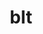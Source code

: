 ---
title: "blt"
layout: cache
categories: [package, develop]
meta: {"versions": ["0.4.1", "0.5.3", "0.6.2"], "compilers": ["cce@=15.0.1", "gcc@=10.3.0", "gcc@=11.4.0", "gcc@=7.3.1", "gcc@=7.5.0", "gcc@=9.4.0", "oneapi@=2024.0.0"], "oss": ["amzn2", "rhel8", "sle_hpc15", "ubuntu18.04", "ubuntu20.04", "ubuntu22.04"], "platforms": ["linux"], "targets": ["aarch64", "neoverse_n1", "neoverse_v1", "neoverse_v2", "ppc64le", "x86_64_v3", "x86_64_v4", "zen4"], "stacks": ["aws-isc", "aws-isc-aarch64", "e4s", "e4s-cray-rhel", "e4s-cray-sles", "e4s-neoverse-v2", "e4s-neoverse_v1", "e4s-oneapi", "e4s-power", "e4s-rocm-external", "radiuss", "radiuss-aws", "radiuss-aws-aarch64", "root"], "num_specs": 22, "num_specs_by_stack": {"root": 22, "radiuss-aws-aarch64": 4, "aws-isc-aarch64": 2, "radiuss-aws": 2, "aws-isc": 1, "e4s-cray-rhel": 1, "e4s-cray-sles": 1, "radiuss": 2, "e4s-power": 3, "e4s-neoverse_v1": 2, "e4s-neoverse-v2": 2, "e4s-rocm-external": 2, "e4s": 2, "e4s-oneapi": 2}}
spec_details: [{"hash": "x2lchhfdhnn4lsuviwf3jmado7ped7c5", "compiler": "gcc@=7.3.1", "versions": ["0.5.3"], "os": "amzn2", "platform": "linux", "target": "aarch64", "variants": ["build_system=generic"], "stacks": ["root", "radiuss-aws-aarch64"], "size": "-", "tarball": "https://binaries.spack.io/develop/build_cache/linux-amzn2-aarch64/gcc-7.3.1/blt-0.5.3/linux-amzn2-aarch64-gcc-7.3.1-blt-0.5.3-x2lchhfdhnn4lsuviwf3jmado7ped7c5.spack"}, {"hash": "4algypv2q45zsuqlrdu27qqlmtwouhvo", "compiler": "gcc@=7.3.1", "versions": ["0.6.2"], "os": "amzn2", "platform": "linux", "target": "aarch64", "variants": ["build_system=generic"], "stacks": ["aws-isc-aarch64", "radiuss-aws-aarch64", "root"], "size": "-", "tarball": "https://binaries.spack.io/develop/build_cache/linux-amzn2-aarch64/gcc-7.3.1/blt-0.6.2/linux-amzn2-aarch64-gcc-7.3.1-blt-0.6.2-4algypv2q45zsuqlrdu27qqlmtwouhvo.spack"}, {"hash": "w52wkq5g54cpk57mbwvvimrj6oet6q46", "compiler": "gcc@=7.3.1", "versions": ["0.5.3"], "os": "amzn2", "platform": "linux", "target": "neoverse_n1", "variants": ["build_system=generic"], "stacks": ["root", "radiuss-aws-aarch64"], "size": "-", "tarball": "https://binaries.spack.io/develop/build_cache/linux-amzn2-neoverse_n1/gcc-7.3.1/blt-0.5.3/linux-amzn2-neoverse_n1-gcc-7.3.1-blt-0.5.3-w52wkq5g54cpk57mbwvvimrj6oet6q46.spack"}, {"hash": "w6fj6r73xu23nmrdgegwydoqchwfoz6m", "compiler": "gcc@=7.3.1", "versions": ["0.6.2"], "os": "amzn2", "platform": "linux", "target": "neoverse_n1", "variants": ["build_system=generic"], "stacks": ["aws-isc-aarch64", "radiuss-aws-aarch64", "root"], "size": "-", "tarball": "https://binaries.spack.io/develop/build_cache/linux-amzn2-neoverse_n1/gcc-7.3.1/blt-0.6.2/linux-amzn2-neoverse_n1-gcc-7.3.1-blt-0.6.2-w6fj6r73xu23nmrdgegwydoqchwfoz6m.spack"}, {"hash": "osctkzewgxxfdtuynq6sszhjqb334olr", "compiler": "gcc@=7.3.1", "versions": ["0.5.3"], "os": "amzn2", "platform": "linux", "target": "x86_64_v3", "variants": ["build_system=generic"], "stacks": ["root", "radiuss-aws"], "size": "-", "tarball": "https://binaries.spack.io/develop/build_cache/linux-amzn2-x86_64_v3/gcc-7.3.1/blt-0.5.3/linux-amzn2-x86_64_v3-gcc-7.3.1-blt-0.5.3-osctkzewgxxfdtuynq6sszhjqb334olr.spack"}, {"hash": "gloyr3pohgk2nwqgtwapgng5poyqrhej", "compiler": "gcc@=7.3.1", "versions": ["0.6.2"], "os": "amzn2", "platform": "linux", "target": "x86_64_v3", "variants": ["build_system=generic"], "stacks": ["root", "aws-isc", "radiuss-aws"], "size": "-", "tarball": "https://binaries.spack.io/develop/build_cache/linux-amzn2-x86_64_v3/gcc-7.3.1/blt-0.6.2/linux-amzn2-x86_64_v3-gcc-7.3.1-blt-0.6.2-gloyr3pohgk2nwqgtwapgng5poyqrhej.spack"}, {"hash": "z3nc4apuefxsfh7bvmn4r2nq23aifmps", "compiler": "cce@=15.0.1", "versions": ["0.6.2"], "os": "rhel8", "platform": "linux", "target": "zen4", "variants": ["build_system=generic"], "stacks": ["root", "e4s-cray-rhel"], "size": "-", "tarball": "https://binaries.spack.io/develop/build_cache/linux-rhel8-zen4/cce-15.0.1/blt-0.6.2/linux-rhel8-zen4-cce-15.0.1-blt-0.6.2-z3nc4apuefxsfh7bvmn4r2nq23aifmps.spack"}, {"hash": "ukpo3w6zbwrsywok7spkrehdj5d5drqh", "compiler": "gcc@=10.3.0", "versions": ["0.6.2"], "os": "sle_hpc15", "platform": "linux", "target": "x86_64_v4", "variants": ["build_system=generic"], "stacks": ["root", "e4s-cray-sles"], "size": "-", "tarball": "https://binaries.spack.io/develop/build_cache/linux-sle_hpc15-x86_64_v4/gcc-10.3.0/blt-0.6.2/linux-sle_hpc15-x86_64_v4-gcc-10.3.0-blt-0.6.2-ukpo3w6zbwrsywok7spkrehdj5d5drqh.spack"}, {"hash": "gd5jnbjb2amvd3ica4rkeh3ujhimdazv", "compiler": "gcc@=7.5.0", "versions": ["0.5.3"], "os": "ubuntu18.04", "platform": "linux", "target": "x86_64_v3", "variants": ["build_system=generic"], "stacks": ["root", "radiuss"], "size": "-", "tarball": "https://binaries.spack.io/develop/build_cache/linux-ubuntu18.04-x86_64_v3/gcc-7.5.0/blt-0.5.3/linux-ubuntu18.04-x86_64_v3-gcc-7.5.0-blt-0.5.3-gd5jnbjb2amvd3ica4rkeh3ujhimdazv.spack"}, {"hash": "x2zjh4gkbxr6fxlynlwf6uicjln6wvbs", "compiler": "gcc@=7.5.0", "versions": ["0.6.2"], "os": "ubuntu18.04", "platform": "linux", "target": "x86_64_v3", "variants": ["build_system=generic"], "stacks": ["root", "radiuss"], "size": "-", "tarball": "https://binaries.spack.io/develop/build_cache/linux-ubuntu18.04-x86_64_v3/gcc-7.5.0/blt-0.6.2/linux-ubuntu18.04-x86_64_v3-gcc-7.5.0-blt-0.6.2-x2zjh4gkbxr6fxlynlwf6uicjln6wvbs.spack"}, {"hash": "znhtog3wltutysqlq4vpp6i5z734kl5x", "compiler": "gcc@=9.4.0", "versions": ["0.5.3"], "os": "ubuntu20.04", "platform": "linux", "target": "ppc64le", "variants": ["build_system=generic"], "stacks": ["root", "e4s-power"], "size": "-", "tarball": "https://binaries.spack.io/develop/build_cache/linux-ubuntu20.04-ppc64le/gcc-9.4.0/blt-0.5.3/linux-ubuntu20.04-ppc64le-gcc-9.4.0-blt-0.5.3-znhtog3wltutysqlq4vpp6i5z734kl5x.spack"}, {"hash": "eddf2gojqsvncrzduwue5lbcfx2ixtun", "compiler": "gcc@=9.4.0", "versions": ["0.6.2"], "os": "ubuntu20.04", "platform": "linux", "target": "ppc64le", "variants": ["build_system=generic"], "stacks": ["root", "e4s-power"], "size": "-", "tarball": "https://binaries.spack.io/develop/build_cache/linux-ubuntu20.04-ppc64le/gcc-9.4.0/blt-0.6.2/linux-ubuntu20.04-ppc64le-gcc-9.4.0-blt-0.6.2-eddf2gojqsvncrzduwue5lbcfx2ixtun.spack"}, {"hash": "kizxzeqmh7vmey6d56n4xwpbfqjfkyqr", "compiler": "gcc@=9.4.0", "versions": ["0.4.1"], "os": "ubuntu20.04", "platform": "linux", "target": "ppc64le", "variants": ["build_system=generic"], "stacks": ["root", "e4s-power"], "size": "-", "tarball": "https://binaries.spack.io/develop/build_cache/linux-ubuntu20.04-ppc64le/gcc-9.4.0/blt-0.4.1/linux-ubuntu20.04-ppc64le-gcc-9.4.0-blt-0.4.1-kizxzeqmh7vmey6d56n4xwpbfqjfkyqr.spack"}, {"hash": "wrsfyz3dympseqsmsv542md6ikk7zvck", "compiler": "gcc@=11.4.0", "versions": ["0.6.2"], "os": "ubuntu22.04", "platform": "linux", "target": "neoverse_v1", "variants": ["build_system=generic"], "stacks": ["root", "e4s-neoverse_v1"], "size": "-", "tarball": "https://binaries.spack.io/develop/build_cache/linux-ubuntu22.04-neoverse_v1/gcc-11.4.0/blt-0.6.2/linux-ubuntu22.04-neoverse_v1-gcc-11.4.0-blt-0.6.2-wrsfyz3dympseqsmsv542md6ikk7zvck.spack"}, {"hash": "or6dkzgazo7y624qd5vwcfogntxs6d57", "compiler": "gcc@=11.4.0", "versions": ["0.5.3"], "os": "ubuntu22.04", "platform": "linux", "target": "neoverse_v1", "variants": ["build_system=generic"], "stacks": ["root", "e4s-neoverse_v1"], "size": "-", "tarball": "https://binaries.spack.io/develop/build_cache/linux-ubuntu22.04-neoverse_v1/gcc-11.4.0/blt-0.5.3/linux-ubuntu22.04-neoverse_v1-gcc-11.4.0-blt-0.5.3-or6dkzgazo7y624qd5vwcfogntxs6d57.spack"}, {"hash": "nierj6bszbzpfugawtgifvqci7sphihj", "compiler": "gcc@=11.4.0", "versions": ["0.6.2"], "os": "ubuntu22.04", "platform": "linux", "target": "neoverse_v2", "variants": ["build_system=generic"], "stacks": ["root", "e4s-neoverse-v2"], "size": "-", "tarball": "https://binaries.spack.io/develop/build_cache/linux-ubuntu22.04-neoverse_v2/gcc-11.4.0/blt-0.6.2/linux-ubuntu22.04-neoverse_v2-gcc-11.4.0-blt-0.6.2-nierj6bszbzpfugawtgifvqci7sphihj.spack"}, {"hash": "uqjeqlzomy4dbmxmqcffwhzd3dyyjyuj", "compiler": "gcc@=11.4.0", "versions": ["0.5.3"], "os": "ubuntu22.04", "platform": "linux", "target": "neoverse_v2", "variants": ["build_system=generic"], "stacks": ["root", "e4s-neoverse-v2"], "size": "-", "tarball": "https://binaries.spack.io/develop/build_cache/linux-ubuntu22.04-neoverse_v2/gcc-11.4.0/blt-0.5.3/linux-ubuntu22.04-neoverse_v2-gcc-11.4.0-blt-0.5.3-uqjeqlzomy4dbmxmqcffwhzd3dyyjyuj.spack"}, {"hash": "akn7ensjg3fmsgszlgw5urhj5rtpnde5", "compiler": "gcc@=11.4.0", "versions": ["0.4.1"], "os": "ubuntu22.04", "platform": "linux", "target": "x86_64_v3", "variants": ["build_system=generic"], "stacks": ["root", "e4s-rocm-external"], "size": "-", "tarball": "https://binaries.spack.io/develop/build_cache/linux-ubuntu22.04-x86_64_v3/gcc-11.4.0/blt-0.4.1/linux-ubuntu22.04-x86_64_v3-gcc-11.4.0-blt-0.4.1-akn7ensjg3fmsgszlgw5urhj5rtpnde5.spack"}, {"hash": "pxootksarzxsa6dezr5c2lxg5su3n2ya", "compiler": "gcc@=11.4.0", "versions": ["0.6.2"], "os": "ubuntu22.04", "platform": "linux", "target": "x86_64_v3", "variants": ["build_system=generic"], "stacks": ["root", "e4s-rocm-external", "e4s"], "size": "-", "tarball": "https://binaries.spack.io/develop/build_cache/linux-ubuntu22.04-x86_64_v3/gcc-11.4.0/blt-0.6.2/linux-ubuntu22.04-x86_64_v3-gcc-11.4.0-blt-0.6.2-pxootksarzxsa6dezr5c2lxg5su3n2ya.spack"}, {"hash": "ohrxibh4oyuzbkxub3vudjbkag2e5wup", "compiler": "gcc@=11.4.0", "versions": ["0.5.3"], "os": "ubuntu22.04", "platform": "linux", "target": "x86_64_v3", "variants": ["build_system=generic"], "stacks": ["root", "e4s"], "size": "-", "tarball": "https://binaries.spack.io/develop/build_cache/linux-ubuntu22.04-x86_64_v3/gcc-11.4.0/blt-0.5.3/linux-ubuntu22.04-x86_64_v3-gcc-11.4.0-blt-0.5.3-ohrxibh4oyuzbkxub3vudjbkag2e5wup.spack"}, {"hash": "5vqwkrtg2vjj5xut6k5wqheuk4xbvuk6", "compiler": "oneapi@=2024.0.0", "versions": ["0.6.2"], "os": "ubuntu22.04", "platform": "linux", "target": "x86_64_v3", "variants": ["build_system=generic"], "stacks": ["root", "e4s-oneapi"], "size": "-", "tarball": "https://binaries.spack.io/develop/build_cache/linux-ubuntu22.04-x86_64_v3/oneapi-2024.0.0/blt-0.6.2/linux-ubuntu22.04-x86_64_v3-oneapi-2024.0.0-blt-0.6.2-5vqwkrtg2vjj5xut6k5wqheuk4xbvuk6.spack"}, {"hash": "qrkeatg7thqs6gibzdfvgdrhyeryyayc", "compiler": "oneapi@=2024.0.0", "versions": ["0.5.3"], "os": "ubuntu22.04", "platform": "linux", "target": "x86_64_v3", "variants": ["build_system=generic"], "stacks": ["root", "e4s-oneapi"], "size": "-", "tarball": "https://binaries.spack.io/develop/build_cache/linux-ubuntu22.04-x86_64_v3/oneapi-2024.0.0/blt-0.5.3/linux-ubuntu22.04-x86_64_v3-oneapi-2024.0.0-blt-0.5.3-qrkeatg7thqs6gibzdfvgdrhyeryyayc.spack"}]
---